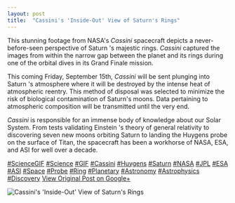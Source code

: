 ```yaml
---
layout: post
title:  "Cassini's 'Inside-Out' View of Saturn's Rings"
---
```


This stunning footage from NASA's _Cassini_ spacecraft depicts a never-before-seen perspective of Saturn 's majestic rings. _Cassini_ captured the images from within the narrow gap between the planet and its rings during one of the orbital dives in its Grand Finale mission.  
  
This coming Friday, September 15th, _Cassini_ will be sent plunging into Saturn 's atmosphere where it will be destroyed by the intense heat of atmospheric reentry. This method of disposal was selected to minimize the risk of biological contamination of Saturn's moons. Data pertaining to atmospheric composition will be transmitted until the very end.  
  
 _Cassini_ is responsible for an immense body of knowledge about our Solar System. From tests validating Einstein 's theory of general relativity to discovering seven new moons orbiting Saturn to landing the Huygens probe on the surface of Titan, the spacecraft has been a workhorse of NASA, ESA, and ASI for well over a decade.  
  
[#ScienceGIF](https://plus.google.com/s/%23ScienceGIF/posts) [#Science](https://plus.google.com/s/%23Science/posts) [#GIF](https://plus.google.com/s/%23GIF/posts) [#Cassini](https://plus.google.com/s/%23Cassini/posts) [#Huygens](https://plus.google.com/s/%23Huygens/posts) [#Saturn](https://plus.google.com/s/%23Saturn/posts) [#NASA](https://plus.google.com/s/%23NASA/posts) [#JPL](https://plus.google.com/s/%23JPL/posts) [#ESA](https://plus.google.com/s/%23ESA/posts) [#ASI](https://plus.google.com/s/%23ASI/posts) [#Space](https://plus.google.com/s/%23Space/posts) [#Probe](https://plus.google.com/s/%23Probe/posts) [#Ring](https://plus.google.com/s/%23Ring/posts) [#Planetary](https://plus.google.com/s/%23Planetary/posts) [#Astronomy](https://plus.google.com/s/%23Astronomy/posts) [#Astrophysics](https://plus.google.com/s/%23Astrophysics/posts) [#Discovery](https://plus.google.com/s/%23Discovery/posts)
[View Original Post on Google+](https://plus.google.com/+ColinSullender/posts/iYJEmNgasdd)

![Cassini's 'Inside-Out' View of Saturn's Rings](/assets/img/2017-09-09-Cassinis-InsideOut-View-of-Saturns-Rings.gif)
